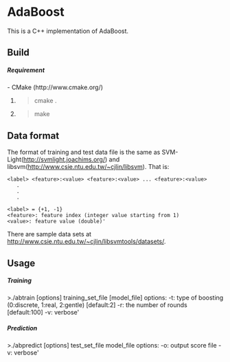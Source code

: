 AdaBoost
==================

This is a C++ implementation of AdaBoost.

Build
------------------

<h5>Requirement</h5>
- CMake (http://www.cmake.org/)

1) >cmake .
2) >make

Data format
------------------

The format of training and test data file is the same as SVM-Light(http://svmlight.joachims.org/) and libsvm(http://www.csie.ntu.edu.tw/~cjlin/libsvm). That is:

    <label> <feature>:<value> <feature>:<value> ... <feature>:<value>
       .
       .
       .

    <label> = {+1, -1}
    <feature>: feature index (integer value starting from 1)
    <value>: feature value (double)'

There are sample data sets at http://www.csie.ntu.edu.tw/~cjlin/libsvmtools/datasets/.

Usage
------------------

<h5>Training</h5>
    >./abtrain [options] training_set_file [model_file]
    options:
      -t: type of boosting (0:discrete, 1:real, 2:gentle) [default:2]
      -r: the number of rounds [default:100]
      -v: verbose'

<h5>Prediction</h5>
    >./abpredict [options] test_set_file model_file
     options:
       -o: output score file
       -v: verbose'
